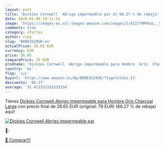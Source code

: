 ```yaml
---
layout: post
title: 'Dickies Cornwell  Abrigo impermeable par al 66.27 % de rebaja'
date: 2020-01-06 19:11:51
image: 'https://images-eu.ssl-images-amazon.com/images/I/411lYMPHboL._SL200_.jpg'
comments: true
category: ofertas
author: ring
slug: 'B00E3G29GK-es'
actualPrice: 26.65 EUR
currency: EUR
price: 26.65
comparePrice: 79 EUR
prodname: 'Dickies Cornwell  Abrigo impermeable para Hombre  Gris  Charcoal   Large'
country: 'es'
flag: '🇪🇸'
buyurl: 'https://www.amazon.es/dp/B00E3G29GK/?tag=tolees-21'
descuento: '66.27'
average: '31.413333333333334'
---
```


Tienes [Dickies Cornwell  Abrigo impermeable para Hombre  Gris  Charcoal   Large](https://www.amazon.es/dp/B00E3G29GK/?tag=tolees-21) con precio final de  26.65 EUR (original: 79 EUR) (66.27 %  de rebaja) aqui!

[![Dickies Cornwell  Abrigo impermeable par](https://images-eu.ssl-images-amazon.com/images/I/411lYMPHboL._SL200_.jpg)](https://www.amazon.es/dp/B00E3G29GK/?tag=tolees-21)

🔎:


[🛒 Comprar!!!](https://www.amazon.es/dp/B00E3G29GK/?tag=tolees-21)
